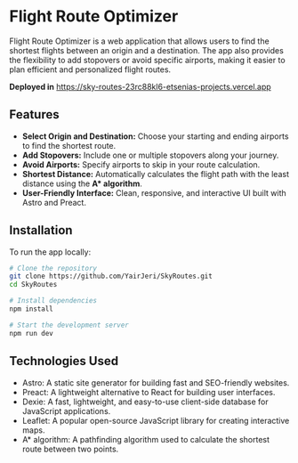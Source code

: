 # Flight Route Optimizer

Flight Route Optimizer is a web application that allows users to find the shortest flights between an origin and a destination. The app also provides the flexibility to add stopovers or avoid specific airports, making it easier to plan efficient and personalized flight routes.

**Deployed in** https://sky-routes-23rc88kl6-etsenias-projects.vercel.app

## Features

- **Select Origin and Destination:** Choose your starting and ending airports to find the shortest route.  
- **Add Stopovers:** Include one or multiple stopovers along your journey.  
- **Avoid Airports:** Specify airports to skip in your route calculation.  
- **Shortest Distance:** Automatically calculates the flight path with the least distance using the **A\* algorithm**.  
- **User-Friendly Interface:** Clean, responsive, and interactive UI built with Astro and Preact.

## Installation

To run the app locally:

```bash
# Clone the repository
git clone https://github.com/YairJeri/SkyRoutes.git
cd SkyRoutes

# Install dependencies
npm install

# Start the development server
npm run dev
```

## Technologies Used

- Astro: A static site generator for building fast and SEO-friendly websites.
- Preact: A lightweight alternative to React for building user interfaces.
- Dexie: A fast, lightweight, and easy-to-use client-side database for JavaScript applications.
- Leaflet: A popular open-source JavaScript library for creating interactive maps.
- A\* algorithm: A pathfinding algorithm used to calculate the shortest route between two points.
